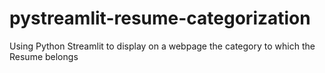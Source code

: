# pystreamlit-resume-categorization
Using Python Streamlit to display on a webpage the category to which the Resume belongs 
